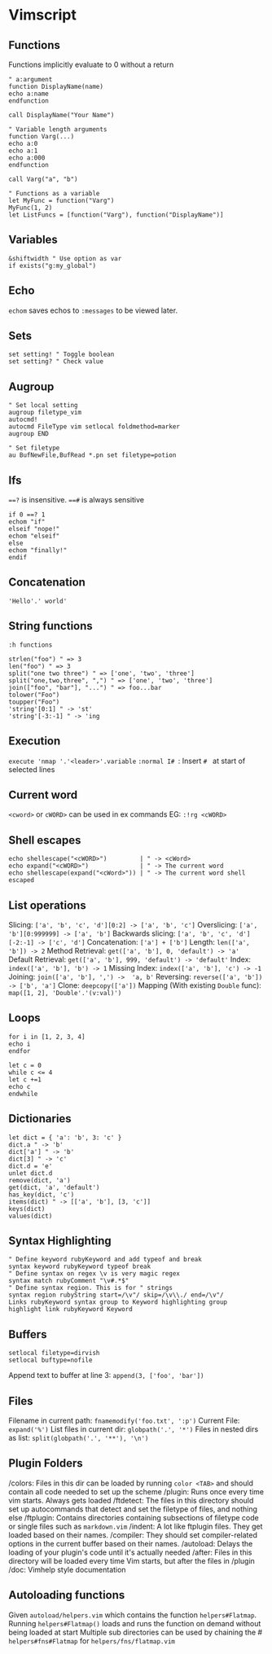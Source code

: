 # Vimscript

## Functions
Functions implicitly evaluate to 0 without a return
```vim
" a:argument
function DisplayName(name)
echo a:name
endfunction

call DisplayName("Your Name")

" Variable length arguments
function Varg(...)
echo a:0
echo a:1
echo a:000
endfunction

call Varg("a", "b")

" Functions as a variable
let MyFunc = function("Varg")
MyFunc(1, 2)
let ListFuncs = [function("Varg"), function("DisplayName")]
```

## Variables
```vim
&shiftwidth " Use option as var
if exists("g:my_global")
```

## Echo
`echom` saves echos to `:messages` to be viewed later.

## Sets
```vim
set setting! " Toggle boolean
set setting? " Check value
```

## Augroup
```vim
" Set local setting
augroup filetype_vim
autocmd!
autocmd FileType vim setlocal foldmethod=marker
augroup END

" Set filetype
au BufNewFile,BufRead *.pn set filetype=potion

```

## Ifs
`==?` is insensitive. `==#` is always sensitive
```vim
if 0 ==? 1
echom "if"
elseif "nope!"
echom "elseif"
else
echom "finally!"
endif
```

## Concatenation
`'Hello'.' world'`

## String functions
`:h functions`
```vim
strlen("foo") " => 3
len("foo") " => 3
split("one two three") " => ['one', 'two', 'three']
split("one,two,three", ",") " => ['one', 'two', 'three']
join(["foo", "bar"], "...") " => foo...bar
tolower("Foo")
toupper("Foo")
'string'[0:1] " -> 'st'
'string'[-3:-1] " -> 'ing
```

## Execution
`execute 'nmap '.'<leader>'.variable`
`:normal I# `: Insert `# ` at start of selected lines

## Current word
`<cword>` or `cWORD>` can be used in ex commands EG:
`:!rg <cWORD>`

## Shell escapes
```vim
echo shellescape("<cWORD>")         | " -> <cWord>
echo expand("<cWORD>")              | " -> The current word
echo shellescape(expand("<cWord>")) | " -> The current word shell escaped
```

## List operations

Slicing:                               `['a', 'b', 'c', 'd'][0:2] -> ['a', 'b', 'c']`
Overslicing:                           `['a', 'b'][0:999999] -> ['a', 'b']`
Backwards slicing:                     `['a', 'b', 'c', 'd'][-2:-1] -> ['c', 'd']`
Concatenation:                         `['a'] + ['b']`
Length:                                `len(['a', 'b']) -> 2`
Method Retrieval:                      `get(['a', 'b'], 0, 'default') -> 'a'`
Default Retrieval:                     `get(['a', 'b'], 999, 'default') -> 'default'`
Index:                                 `index(['a', 'b'], 'b') -> 1`
Missing Index:                         `index(['a', 'b'], 'c') -> -1`
Joining:                               `join(['a', 'b'], ',') ->  'a, b'`
Reversing:                             `reverse(['a', 'b']) -> ['b', 'a']`
Clone:                                 `deepcopy(['a'])`
Mapping (With existing `Double` func): `map([1, 2], 'Double'.'(v:val)')`

## Loops
```vim
for i in [1, 2, 3, 4]
echo i
endfor

let c = 0
while c <= 4
let c +=1
echo c
endwhile
```

## Dictionaries
```vim
let dict = { 'a': 'b', 3: 'c' }
dict.a " -> 'b'
dict['a'] " -> 'b'
dict[3] " -> 'c'
dict.d = 'e'
unlet dict.d
remove(dict, 'a')
get(dict, 'a', 'default')
has_key(dict, 'c')
items(dict) " -> [['a', 'b'], [3, 'c']]
keys(dict)
values(dict)
```

## Syntax Highlighting

```vim
" Define keyword rubyKeyword and add typeof and break
syntax keyword rubyKeyword typeof break
" Define syntax on regex \v is very magic regex
syntax match rubyComment "\v#.*$"
" Define syntax region. This is for " strings
syntax region rubyString start=/\v"/ skip=/\v\\./ end=/\v"/
Links rubyKeyword syntax group to Keyword highlighting group
highlight link rubyKeyword Keyword
```

## Buffers
```vim
setlocal filetype=dirvish
setlocal buftype=nofile
```
Append text to buffer at line 3: `append(3, ['foo', 'bar'])`

## Files

Filename in current path:     `fnamemodify('foo.txt', ':p')`
Current File:                 `expand('%')`
List files in current dir:    `globpath('.', '*')`
Files in nested dirs as list: `split(globpath('.', '**'), '\n')`

## Plugin Folders

/colors:   Files in this dir can be loaded by running `color <TAB>` and should contain all code needed to set up the scheme
/plugin:   Runs once every time vim starts. Always gets loaded
/ftdetect: The files in this directory should set up autocommands that detect and set the filetype of files, and nothing else
/ftplugin: Contains directories containing subsections of filetype code or single files such as `markdown.vim`
/indent:   A lot like ftplugin files. They get loaded based on their names.
/compiler: They should set compiler-related options in the current buffer based on their names.
/autoload: Delays the loading of your plugin's code until it's actually needed
/after:    Files in this directory will be loaded every time Vim starts, but after the files in /plugin
/doc:      Vimhelp style documentation

## Autoloading functions
Given `autoload/helpers.vim` which contains the function `helpers#Flatmap`. Running `helpers#Flatmap()` loads and runs the function on demand without being loaded at start
Multiple sub directories can be used by chaining the # `helpers#fns#Flatmap` for `helpers/fns/flatmap.vim`
